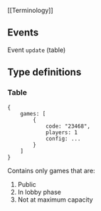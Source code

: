 [[Terminology]]

## Events

Event `update` (table)

## Type definitions

### Table
```
{
	games: [
		{
			code: "23468",
			players: 1
			config: ...
		}
	]	
}
```
Contains only games that are:
1. Public
2. In lobby phase
3. Not at maximum capacity